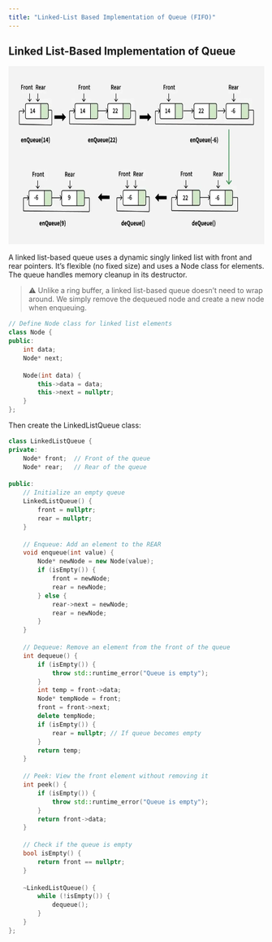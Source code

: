 ```yaml
---
title: "Linked-List Based Implementation of Queue (FIFO)"
---
```


## Linked List-Based Implementation of Queue

<div style="text-align: center;">
  <img src="/images/cpp/03-Linear-Data-Structures-and-Trees/LIFO-ring-buffer-LL-01.webp" alt="RINGLL" height="350">
</div>

A linked list-based queue uses a dynamic singly linked list with front and rear pointers. It’s flexible (no fixed size) and uses a Node class for elements. The queue handles memory cleanup in its destructor.

> :warning: Unlike a ring buffer, a linked list-based queue doesn’t need to wrap around. We simply remove the dequeued node and create a new node when enqueuing.

```cpp
// Define Node class for linked list elements
class Node {
public:
    int data;
    Node* next;

    Node(int data) {
        this->data = data;
        this->next = nullptr;
    }
};
```

Then create the LinkedListQueue class:

```cpp
class LinkedListQueue {
private:
    Node* front;  // Front of the queue
    Node* rear;   // Rear of the queue

public:
    // Initialize an empty queue
    LinkedListQueue() {
        front = nullptr;
        rear = nullptr;
    }

    // Enqueue: Add an element to the REAR
    void enqueue(int value) {
        Node* newNode = new Node(value);
        if (isEmpty()) {
            front = newNode;
            rear = newNode;
        } else {
            rear->next = newNode;
            rear = newNode;
        }
    }

    // Dequeue: Remove an element from the front of the queue
    int dequeue() {
        if (isEmpty()) {
            throw std::runtime_error("Queue is empty");
        }
        int temp = front->data;
        Node* tempNode = front;
        front = front->next;
        delete tempNode;
        if (isEmpty()) {
            rear = nullptr; // If queue becomes empty
        }
        return temp;
    }

    // Peek: View the front element without removing it
    int peek() {
        if (isEmpty()) {
            throw std::runtime_error("Queue is empty");
        }
        return front->data;
    }

    // Check if the queue is empty
    bool isEmpty() {
        return front == nullptr;
    }

    ~LinkedListQueue() {
        while (!isEmpty()) {
            dequeue();
        }
    }
};
```
